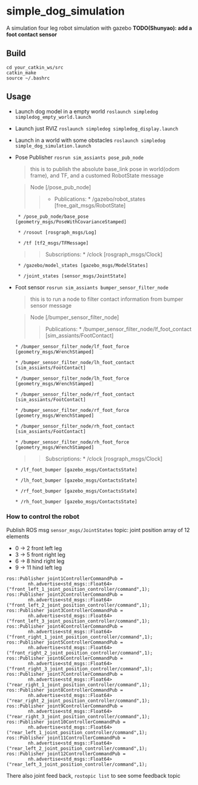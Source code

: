 # simple_dog_simulation
A simulation four leg robot simulation with gazebo
**TODO(Shunyao): add a foot contact sensor**
## Build
```
cd your_catkin_ws/src
catkin_make
source ~/.bashrc
```
## Usage
- Launch dog model in a empty world
`roslaunch simpledog simpledog_empty_world.launch`
- Launch just RVIZ
`roslaunch simpledog simpledog_display.launch`
- Launch in a world with some obstacles
`roslaunch simpledog simple_dog_simulation.launch`
- Pose Publisher
`rosrun sim_assiants pose_pub_node`
  > this is to publish the absolute base_link pose in world(odom frame), and TF, and a customed RobotState message

  >Node [/pose_pub_node]
  >> - Publications:
       * /gazebo/robot_states [free_gait_msgs/RobotState]

       * /pose_pub_node/base_pose [geometry_msgs/PoseWithCovarianceStamped]

       * /rosout [rosgraph_msgs/Log]
       
       * /tf [tf2_msgs/TFMessage]


  >>Subscriptions:
       * /clock [rosgraph_msgs/Clock]

       * /gazebo/model_states [gazebo_msgs/ModelStates]

       * /joint_states [sensor_msgs/JointState]

- Foot sensor
`rosrun sim_assiants bumper_sensor_filter_node`
  > this is to run a node to filter contact information from bumper sensor message

  >Node [/bumper_sensor_filter_node]
  >>Publications:
      * /bumper_sensor_filter_node/lf_foot_contact [sim_assiants/FootContact]

      * /bumper_sensor_filter_node/lf_foot_force [geometry_msgs/WrenchStamped]

      * /bumper_sensor_filter_node/lh_foot_contact [sim_assiants/FootContact]

      * /bumper_sensor_filter_node/lh_foot_force [geometry_msgs/WrenchStamped]

      * /bumper_sensor_filter_node/rf_foot_contact [sim_assiants/FootContact]

      * /bumper_sensor_filter_node/rf_foot_force [geometry_msgs/WrenchStamped]

      * /bumper_sensor_filter_node/rh_foot_contact [sim_assiants/FootContact]

      * /bumper_sensor_filter_node/rh_foot_force [geometry_msgs/WrenchStamped]

    >>Subscriptions:
      * /clock [rosgraph_msgs/Clock]

      * /lf_foot_bumper [gazebo_msgs/ContactsState]

      * /lh_foot_bumper [gazebo_msgs/ContactsState]

      * /rf_foot_bumper [gazebo_msgs/ContactsState]

      * /rh_foot_bumper [gazebo_msgs/ContactsState]

### How to control the robot
Publish ROS msg `sensor_msgs/JointStates` topic:
joint position array of 12 elements
- 0 -> 2 front left leg
- 3 -> 5 front right leg
- 6 -> 8 hind right leg
- 9 -> 11 hind left leg

```
ros::Publisher joint1ControllerCommandPub =
        nh.advertise<std_msgs::Float64>("front_left_1_joint_position_controller/command",1);
ros::Publisher joint2ControllerCommandPub =
        nh.advertise<std_msgs::Float64>("front_left_2_joint_position_controller/command",1);
ros::Publisher joint3ControllerCommandPub =
        nh.advertise<std_msgs::Float64>("front_left_3_joint_position_controller/command",1);
ros::Publisher joint4ControllerCommandPub =
        nh.advertise<std_msgs::Float64>("front_right_1_joint_position_controller/command",1);
ros::Publisher joint5ControllerCommandPub =
        nh.advertise<std_msgs::Float64>("front_right_2_joint_position_controller/command",1);
ros::Publisher joint6ControllerCommandPub =
        nh.advertise<std_msgs::Float64>("front_right_3_joint_position_controller/command",1);
ros::Publisher joint7ControllerCommandPub =
        nh.advertise<std_msgs::Float64>("rear_right_1_joint_position_controller/command",1);
ros::Publisher joint8ControllerCommandPub =
        nh.advertise<std_msgs::Float64>("rear_right_2_joint_position_controller/command",1);
ros::Publisher joint9ControllerCommandPub =
        nh.advertise<std_msgs::Float64>("rear_right_3_joint_position_controller/command",1);
ros::Publisher joint10ControllerCommandPub =
        nh.advertise<std_msgs::Float64>("rear_left_1_joint_position_controller/command",1);
ros::Publisher joint11ControllerCommandPub =
        nh.advertise<std_msgs::Float64>("rear_left_2_joint_position_controller/command",1);
ros::Publisher joint12ControllerCommandPub =
        nh.advertise<std_msgs::Float64>("rear_left_3_joint_position_controller/command",1);
```


There also joint feed back,
`rostopic list`
to see some feedback topic
